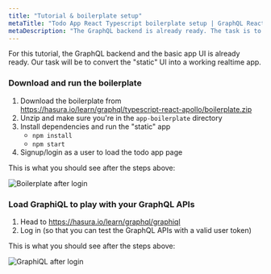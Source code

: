 ```yaml
---
title: "Tutorial & boilerplate setup"
metaTitle: "Todo App React Typescript boilerplate setup | GraphQL React Apollo Typescript Tutorial"
metaDescription: "The GraphQL backend is already ready. The task is to convert the static UI into a working realtime app in React.js with appropriate types"
---
```


For this tutorial, the GraphQL backend and the basic app UI is already ready.
Our task will be to convert the "static" UI into a working realtime app.

### Download and run the boilerplate

1. Download the boilerplate from https://hasura.io/learn/graphql/typescript-react-apollo/boilerplate.zip
2. Unzip and make sure you're in the `app-boilerplate` directory
3. Install dependencies and run the "static" app
    - `npm install`
    - `npm start`
4. Signup/login as a user to load the todo app page

This is what you should see after the steps above:

![Boilerplate after login](https://graphql-engine-cdn.hasura.io/learn-hasura/assets/graphql-react/boilerplate-after-login.png)

### Load GraphiQL to play with your GraphQL APIs

1. Head to https://hasura.io/learn/graphql/graphiql
2. Log in (so that you can test the GraphQL APIs with a valid user token)

This is what you should see after the steps above:

![GraphiQL after login](https://graphql-engine-cdn.hasura.io/learn-hasura/assets/graphql-react/graphiql-after-login.png)
